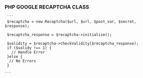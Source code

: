 ### PHP GOOGLE RECAPTCHA CLASS

     
     ```
     $recaptcha = new Recaptcha($url, $url, $post_var, $secret, $response);

     $recaptcha_response = $recaptcha->initialize();

     $validity = $recaptcha->checkValidity($recaptcha_response);
     if ($validy !== 1) {
       // Handle Error
     }else {
      // No Errors
     }
     
    ```
